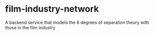 # film-industry-network
A backend service that models the 6 degrees of separation theory with those in the film industry
